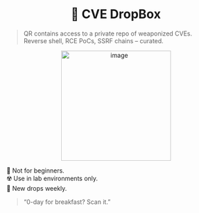<h1 align="center">🧱 CVE DropBox</h1>

> QR contains access to a private repo of weaponized CVEs.  
> Reverse shell, RCE PoCs, SSRF chains – curated.

<p align="center">
<img width="253" alt="image" src="https://github.com/user-attachments/assets/20335b34-e515-4320-afaf-61856bdb9094" />
</p>

🛑 Not for beginners.  
☢️ Use in lab environments only.  
🧬 New drops weekly.

> “0-day for breakfast? Scan it.”
